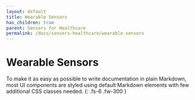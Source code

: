 ```yaml
---
layout: default
title: Wearable Sensors
has_children: true
parent: Sensors for Healthcare
permalink: /docs/sensors-healthcare/wearable-sensors
---
```


# Wearable Sensors

To make it as easy as possible to write documentation in plain Markdown, most UI components are styled using default Markdown elements with few additional CSS classes needed.
{: .fs-6 .fw-300 }
